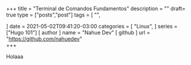 +++
title = "Terminal de Comandos Fundamentos"
description = ""
draft= true
type = ["posts","post"]
tags = [
    "",
    
]
date = 2021-05-02T09:41:20-03:00
categories = [
    "Linux",
]
series = ["Hugo 101"]
[ author ]
  name = "Nahue Dev"
[ github ]
  url = "https://github.com/nahuedev"  
+++

Holaaa